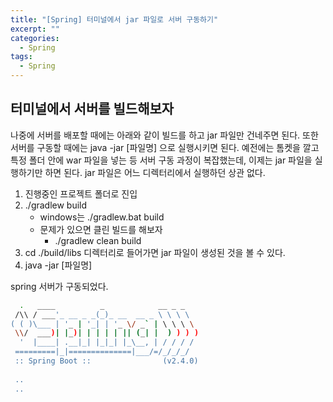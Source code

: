 ```yaml
---
title: "[Spring] 터미널에서 jar 파일로 서버 구동하기"
excerpt: ""
categories:
  - Spring
tags:
  - Spring
---
```


## 터미널에서 서버를 빌드해보자
나중에 서버를 배포할 때에는 아래와 같이 빌드를 하고 jar 파일만 건네주면 된다. 또한 서버를 구동할 때에는 java -jar [파일명] 으로 실행시키면 된다. 예전에는 톰켓을 깔고 특정 폴더 안에 war 파일을 넣는 등 서버 구동 과정이 복잡했는데, 이제는 jar 파일을 실행하기만 하면 된다. jar 파일은 어느 디렉터리에서 실행하던 상관 없다.

1. 진행중인 프로젝트 폴더로 진입
2. ./gradlew build
   * windows는 ./gradlew.bat build
   * 문제가 있으면 클린 빌드를 해보자
     * ./gradlew clean build
3. cd ./build/libs 디렉터리로 들어가면 jar 파일이 생성된 것을 볼 수 있다.
4. java -jar [파일명]



spring 서버가 구동되었다.

```bash
  .   ____          _            __ _ _
 /\\ / ___'_ __ _ _(_)_ __  __ _ \ \ \ \
( ( )\___ | '_ | '_| | '_ \/ _` | \ \ \ \
 \\/  ___)| |_)| | | | | || (_| |  ) ) ) )
  '  |____| .__|_| |_|_| |_\__, | / / / /
 =========|_|==============|___/=/_/_/_/
 :: Spring Boot ::                (v2.4.0)
 
 ..
 ..
 
```


